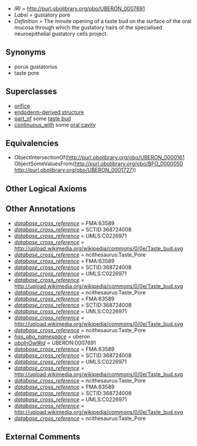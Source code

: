  * *IRI* = http://purl.obolibrary.org/obo/UBERON_0007691
 * *Label* = gustatory pore
 * *Definition* = The minute opening of a taste bud on the surface of the oral mucosa through which the gustatory hairs of the specialised neuroepithelial gustatory cells project. 

## Synonyms

 * porus gustatorius
 * taste pore

## Superclasses

 * [orifice](../../UBERON/61/UBERON_0000161.md)
 * [endoderm-derived structure](../../UBERON/19/UBERON_0004119.md)
 * [part_of](../../BFO/50/BFO_0000050.md) some [taste bud](../../UBERON/27/UBERON_0001727.md)
 * [continuous_with](../../FMA/72/FMA_85972.md) some [oral cavity](../../UBERON/67/UBERON_0000167.md)

## Equivalencies

 * ObjectIntersectionOf(<http://purl.obolibrary.org/obo/UBERON_0000161> ObjectSomeValuesFrom(<http://purl.obolibrary.org/obo/BFO_0000050> <http://purl.obolibrary.org/obo/UBERON_0001727>))

## Other Logical Axioms


## Other Annotations

 * *[database_cross_reference](../../ef/oboInOwl#hasDbXref.md)* = FMA:63589
 * *[database_cross_reference](../../ef/oboInOwl#hasDbXref.md)* = SCTID:368724008
 * *[database_cross_reference](../../ef/oboInOwl#hasDbXref.md)* = UMLS:C0226971
 * *[database_cross_reference](../../ef/oboInOwl#hasDbXref.md)* = http://upload.wikimedia.org/wikipedia/commons/0/0e/Taste_bud.svg
 * *[database_cross_reference](../../ef/oboInOwl#hasDbXref.md)* = ncithesaurus:Taste_Pore
 * *[database_cross_reference](../../ef/oboInOwl#hasDbXref.md)* = FMA:63589
 * *[database_cross_reference](../../ef/oboInOwl#hasDbXref.md)* = SCTID:368724008
 * *[database_cross_reference](../../ef/oboInOwl#hasDbXref.md)* = UMLS:C0226971
 * *[database_cross_reference](../../ef/oboInOwl#hasDbXref.md)* = http://upload.wikimedia.org/wikipedia/commons/0/0e/Taste_bud.svg
 * *[database_cross_reference](../../ef/oboInOwl#hasDbXref.md)* = ncithesaurus:Taste_Pore
 * *[database_cross_reference](../../ef/oboInOwl#hasDbXref.md)* = FMA:63589
 * *[database_cross_reference](../../ef/oboInOwl#hasDbXref.md)* = SCTID:368724008
 * *[database_cross_reference](../../ef/oboInOwl#hasDbXref.md)* = UMLS:C0226971
 * *[database_cross_reference](../../ef/oboInOwl#hasDbXref.md)* = http://upload.wikimedia.org/wikipedia/commons/0/0e/Taste_bud.svg
 * *[database_cross_reference](../../ef/oboInOwl#hasDbXref.md)* = ncithesaurus:Taste_Pore
 * *[has_obo_namespace](../../ce/oboInOwl#hasOBONamespace.md)* = uberon
 * *[oboInOwl#id](../../id/oboInOwl#id.md)* = UBERON:0007691
 * *[database_cross_reference](../../ef/oboInOwl#hasDbXref.md)* = FMA:63589
 * *[database_cross_reference](../../ef/oboInOwl#hasDbXref.md)* = SCTID:368724008
 * *[database_cross_reference](../../ef/oboInOwl#hasDbXref.md)* = UMLS:C0226971
 * *[database_cross_reference](../../ef/oboInOwl#hasDbXref.md)* = http://upload.wikimedia.org/wikipedia/commons/0/0e/Taste_bud.svg
 * *[database_cross_reference](../../ef/oboInOwl#hasDbXref.md)* = ncithesaurus:Taste_Pore
 * *[database_cross_reference](../../ef/oboInOwl#hasDbXref.md)* = FMA:63589
 * *[database_cross_reference](../../ef/oboInOwl#hasDbXref.md)* = SCTID:368724008
 * *[database_cross_reference](../../ef/oboInOwl#hasDbXref.md)* = UMLS:C0226971
 * *[database_cross_reference](../../ef/oboInOwl#hasDbXref.md)* = http://upload.wikimedia.org/wikipedia/commons/0/0e/Taste_bud.svg
 * *[database_cross_reference](../../ef/oboInOwl#hasDbXref.md)* = ncithesaurus:Taste_Pore

## External Comments

